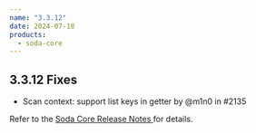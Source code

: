 ```yaml
---
name: "3.3.12"
date: 2024-07-18
products:
  - soda-core
---
```


## 3.3.12 Fixes

* Scan context: support list keys in getter by @m1n0 in #2135

Refer to the <a href="https://github.com/sodadata/soda-core/releases" target="_blank">Soda Core Release Notes </a> for details.